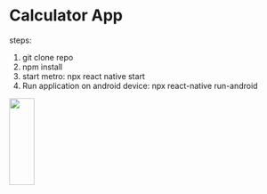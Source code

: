 # Calculator App

steps:
1) git clone repo
2) npm install
3) start metro: npx react native start
4) Run application on android device: npx react-native run-android

<img src="https://user-images.githubusercontent.com/76212269/212465120-753a9397-bb30-4e8d-ba1d-57b84e7dd86a.jpeg" width=30% height=20%>

